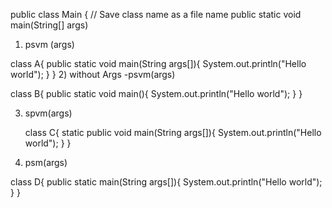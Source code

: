 public class Main { // Save class name as a file name 
    public static void main(String[] args) 

1) psvm (args) 
 
  class  A{
        public static void main(String args[]){
            System.out.println("Hello world");
        }
    }
2) without Args -psvm(args)
   
   class B{
        public static void main(){
            System.out.println("Hello world");
        }
    }

3) spvm(args)
   
   class C{
        static public void main(String args[]){
            System.out.println("Hello world");
        }
    }

4)  psm(args)
   
 class D{
        public static main(String args[]){
            System.out.println("Hello world");
        }
    }
    

